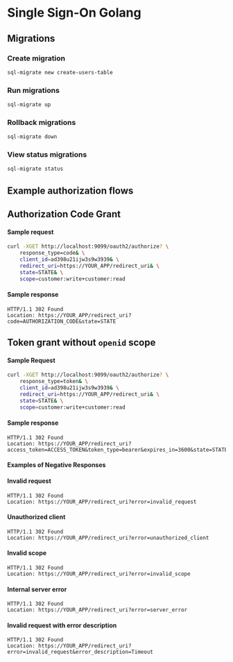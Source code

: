 
# Single Sign-On Golang


## Migrations 

### Create migration

```sh
sql-migrate new create-users-table
```

### Run migrations

```sh
sql-migrate up
```

### Rollback migrations

```sh
sql-migrate down
```

### View status migrations

```sh
sql-migrate status
```



## Example authorization flows

## Authorization Code Grant

#### Sample request

```sh
curl -XGET http://localhost:9099/oauth2/authorize? \
    response_type=code& \
    client_id=ad398u21ijw3s9w3939& \
    redirect_uri=https://YOUR_APP/redirect_uri& \
    state=STATE& \
    scope=customer:write+customer:read
```

#### Sample response

```http
HTTP/1.1 302 Found
Location: https://YOUR_APP/redirect_uri?code=AUTHORIZATION_CODE&state=STATE
```


## Token grant without `openid` scope

#### Sample Request

```sh
curl -XGET http://localhost:9099/oauth2/authorize? \
    response_type=token& \
    client_id=ad398u21ijw3s9w3939& \
    redirect_uri=https://YOUR_APP/redirect_uri& \
    state=STATE& \
    scope=customer:write+customer:read
```

#### Sample response

```http
HTTP/1.1 302 Found
Location: https://YOUR_APP/redirect_uri?access_token=ACCESS_TOKEN&token_type=bearer&expires_in=3600&state=STATE
```

#### Examples of Negative Responses

#### Invalid request

```http
HTTP/1.1 302 Found
Location: https://YOUR_APP/redirect_uri?error=invalid_request
```

#### Unauthorized client

```http
HTTP/1.1 302 Found
Location: https://YOUR_APP/redirect_uri?error=unauthorized_client
```

#### Invalid scope

```http
HTTP/1.1 302 Found
Location: https://YOUR_APP/redirect_uri?error=invalid_scope
```

#### Internal server error

```http
HTTP/1.1 302 Found
Location: https://YOUR_APP/redirect_uri?error=server_error
```

#### Invalid request with error description

```http
HTTP/1.1 302 Found
Location: https://YOUR_APP/redirect_uri?error=invalid_request&error_description=Timeout
```